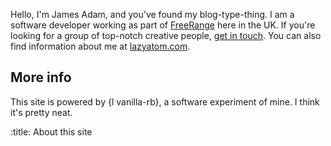 Hello, I'm James Adam, and you've found my blog-type-thing. I am a software developer working as part of [FreeRange](http://gofreerange.com) here in the UK. If you're looking for a group of top-notch creative people, [get in touch](http://gofreerange.com). You can also find information about me at [lazyatom.com](http://lazyatom.com).

More info
---
This site is powered by {l vanilla-rb}, a software experiment of mine. I think it's pretty neat.

:title: About this site